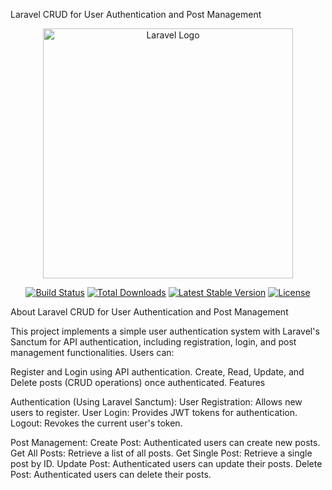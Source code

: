 Laravel CRUD for User Authentication and Post Management

<p align="center"><a href="https://laravel.com" target="_blank"><img src="https://raw.githubusercontent.com/laravel/art/master/logo-lockup/5%20SVG/2%20CMYK/1%20Full%20Color/laravel-logolockup-cmyk-red.svg" width="400" alt="Laravel Logo"></a></p> <p align="center"> <a href="https://github.com/laravel/framework/actions"><img src="https://github.com/laravel/framework/workflows/tests/badge.svg" alt="Build Status"></a> <a href="https://packagist.org/packages/laravel/framework"><img src="https://img.shields.io/packagist/dt/laravel/framework" alt="Total Downloads"></a> <a href="https://packagist.org/packages/laravel/framework"><img src="https://img.shields.io/packagist/v/laravel/framework" alt="Latest Stable Version"></a> <a href="https://packagist.org/packages/laravel/framework"><img src="https://img.shields.io/packagist/l/laravel/framework" alt="License"></a> </p>


About Laravel CRUD for User Authentication and Post Management

This project implements a simple user authentication system with Laravel's Sanctum for API authentication, including registration, login, and post management functionalities. Users can:

Register and Login using API authentication.
Create, Read, Update, and Delete posts (CRUD operations) once authenticated.
Features


Authentication (Using Laravel Sanctum):
User Registration: Allows new users to register.
User Login: Provides JWT tokens for authentication.
Logout: Revokes the current user's token.


Post Management:
Create Post: Authenticated users can create new posts.
Get All Posts: Retrieve a list of all posts.
Get Single Post: Retrieve a single post by ID.
Update Post: Authenticated users can update their posts.
Delete Post: Authenticated users can delete their posts.
